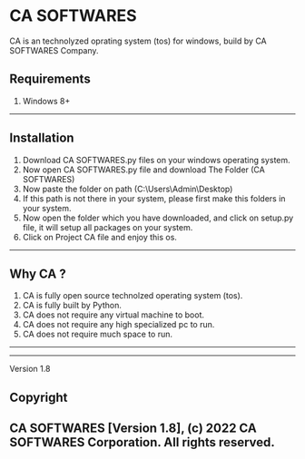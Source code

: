 # CA SOFTWARES

CA is an technolyzed oprating system (tos) for windows, build by CA SOFTWARES Company.

Requirements
-------------
1. Windows 8+ 
-------------

Installation
------------------------------------------------------------------------------------------------------------------------
1. Download CA SOFTWARES.py files on your windows operating system.
2. Now open CA SOFTWARES.py file and download The Folder (CA SOFTWARES)
3. Now paste the folder on path (C:\Users\Admin\Desktop)
4. If this path is not there in your system, please first make this folders in your system.
5. Now open the folder which you have downloaded, and click on setup.py file, it will setup all packages on your system.
6. Click on Project CA file and enjoy this os.
------------------------------------------------------------------------------------------------------------------------

Why CA ?
-------------------------------------------------------------
1. CA is fully open source technolzed operating system (tos).
2. CA is fully built by Python.
3. CA does not require any virtual machine to boot.
4. CA does not require any high specialized pc to run.
5. CA does not require much space to run.
-------------------------------------------------------------


-----------
Version 1.8



Copyright
-------------------------------------------------------
CA SOFTWARES [Version 1.8],
(c) 2022 CA SOFTWARES Corporation. All rights reserved.
-------------------------------------------------------
